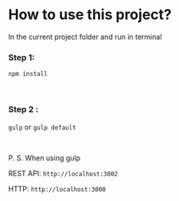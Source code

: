# How to use this project?
In the current project folder and run in terminal


### Step 1:
`npm install`

<br />

### Step 2 :
`gulp` or `gulp default`

<br />

P. S. When using gulp

REST API: `http://localhost:3002`

HTTP: `http://localhost:3000`
